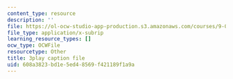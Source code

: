 ```yaml
---
content_type: resource
description: ''
file: https://ol-ocw-studio-app-production.s3.amazonaws.com/courses/9-00-introduction-to-psychology-fall-2004/608a3823bd1e5ed48569f421189f1a9a_10496.vtt
file_type: application/x-subrip
learning_resource_types: []
ocw_type: OCWFile
resourcetype: Other
title: 3play caption file
uid: 608a3823-bd1e-5ed4-8569-f421189f1a9a
---
```

